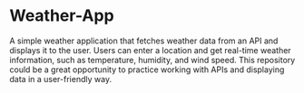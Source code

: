# Weather-App
 A simple weather application that fetches weather data from an API and displays it to the user. Users can enter a location and get real-time weather information, such as temperature, humidity, and wind speed. This repository could be a great opportunity to practice working with APIs and displaying data in a user-friendly way.
 
